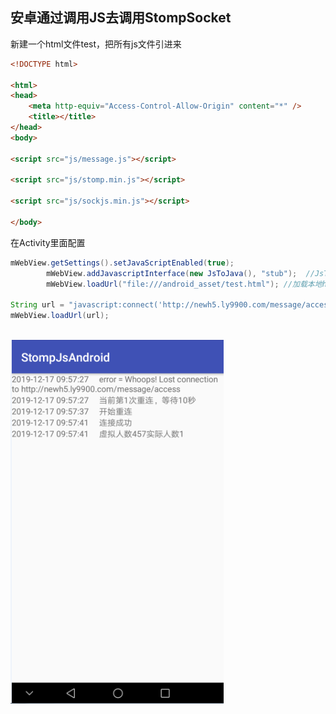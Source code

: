 ## 安卓通过调用JS去调用StompSocket

新建一个html文件test，把所有js文件引进来

```html
<!DOCTYPE html>

<html>
<head>
    <meta http-equiv="Access-Control-Allow-Origin" content="*" />
    <title></title>
</head>
<body>

<script src="js/message.js"></script>

<script src="js/stomp.min.js"></script>

<script src="js/sockjs.min.js"></script>

</body>
```

在Activity里面配置
```java
mWebView.getSettings().setJavaScriptEnabled(true);
        mWebView.addJavascriptInterface(new JsToJava(), "stub");  //JsToJava是内部类，代码在后面。stub是接口名字。
        mWebView.loadUrl("file:///android_asset/test.html"); //加载本地html文件
        
String url = "javascript:connect('http://newh5.ly9900.com/message/access','33333333333:12345655555','24','3')"; //调用js connect方法
mWebView.loadUrl(url);
        
```

![图片名称](/app/src/main/res/drawable/show.png  "picture")






